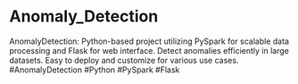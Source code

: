 # Anomaly_Detection
AnomalyDetection: Python-based project utilizing PySpark for scalable data processing and Flask for web interface. Detect anomalies efficiently in large datasets. Easy to deploy and customize for various use cases. #AnomalyDetection #Python #PySpark #Flask
